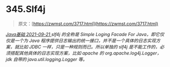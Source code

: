 <!--yml
category: 未分类
date: 0001-01-01 00:00:00
-->

# 345.Slf4j

> 原文：[https://zwmst.com/3717.html](https://zwmst.com/3717.html)

   [ *Java基础* ](https://zwmst.com/java%e5%9f%ba%e7%a1%80)*[ <time datetime="2021-09-22T07:16:48+08:00"> 2021-09-21 </time> ](https://zwmst.com/3717.html)  slf4j 的全称是 Simple Loging Facade For Java，即它仅仅是一个为 Java 程序提供日志输出的统一接口，并不是一个具体的日志实现方案，就比如 JDBC 一样，只是一种规则而已。所以单独的 slf4j 是不能工作的，必须搭配其他具体的日志实现方案，比如 apache 的 org.apache.log4j.Logger，jdk 自带的 java.util.logging.Logger 等。*